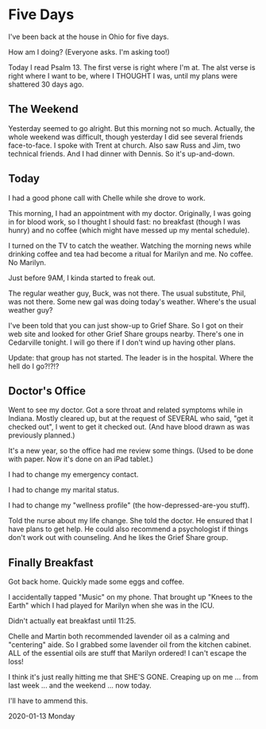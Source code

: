 # Five Days

I've been back at the house in Ohio for five days.

How am I doing? (Everyone asks. I'm asking too!)

Today I read Psalm 13. The first verse is right where I'm at.
The alst verse is right where I want to be, where I THOUGHT I was,
until my plans were shattered 30 days ago.

## The Weekend

Yesterday seemed to go alright.
But this morning not so much. Actually, the whole weekend was difficult,
though yesterday I did see several friends face-to-face. I spoke with
Trent at church. Also saw Russ and Jim, two technical friends.
And I had dinner with Dennis. So it's up-and-down.

## Today

I had a good phone call with Chelle while she drove to work.

This morning, I had an appointment with my doctor.
Originally, I was going in for blood work, so I thought I should fast:
no breakfast (though I was hunry) and no coffee (which might have
messed up my mental schedule).

I turned on the TV to catch the weather.
Watching the morning news while drinking coffee and tea
had become a ritual for Marilyn and me. No coffee. No Marilyn.

Just before 9AM, I kinda started to freak out.

The regular weather guy, Buck, was not there.
The usual substitute, Phil, was not there.
Some new gal was doing today's weather.
Where's the usual weather guy?

I've been told that you can just show-up to Grief Share.
So I got on their web site and looked for other Grief Share groups
nearby. There's one in Cedarville tonight. I will go there if I
don't wind up having other plans.

Update: that group has not started. The leader is in the hospital.
Where the hell do I go?!?!?

## Doctor's Office

Went to see my doctor.
Got a sore throat and related symptoms while in Indiana.
Mostly cleared up, but at the request of SEVERAL who said,
"get it checked out", I went to get it checked out.
(And have blood drawn as was previously planned.)

It's a new year, so the office had me review some things.
(Used to be done with paper. Now it's done on an iPad tablet.)

I had to change my emergency contact.

I had to change my marital status.

I had to change my "wellness profile" (the how-depressed-are-you stuff).

Told the nurse about my life change. She told the doctor.
He ensured that I have plans to get help. He could also recommend
a psychologist if things don't work out with counseling.
And he likes the Grief Share group.

## Finally Breakfast

Got back home. Quickly made some eggs and coffee.

I accidentally tapped "Music" on my phone.
That brought up "Knees to the Earth" which I had played
for Marilyn when she was in the ICU.

Didn't actually eat breakfast until 11:25.

Chelle and Martin both recommended lavender oil
as a calming and "centering" aide. So I grabbed some lavender oil
from the kitchen cabinet. ALL of the essential oils are stuff that
Marilyn ordered! I can't escape the loss!

I think it's just really hitting me that SHE'S GONE.
Creaping up on me ... from last week ... and the weekend ... now today.

I'll have to ammend this.

2020-01-13 Monday



